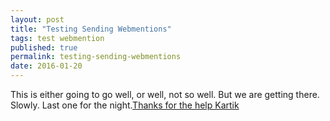 ```yaml
---
layout: post
title: "Testing Sending Webmentions"
tags: test webmention
published: true
permalink: testing-sending-webmentions
date: 2016-01-20
---
```


This is either going to go well, or well, not so well. But we are getting there. Slowly.  Last one for the night.<a href="https://kartikprabhu.com/notes/test-note-totally-te" class="u-in-reply-to">Thanks for the help Kartik</a>
